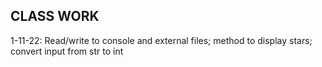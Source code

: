 ## CLASS WORK
1-11-22: Read/write to console and external files; method to display stars; convert input from str to int
